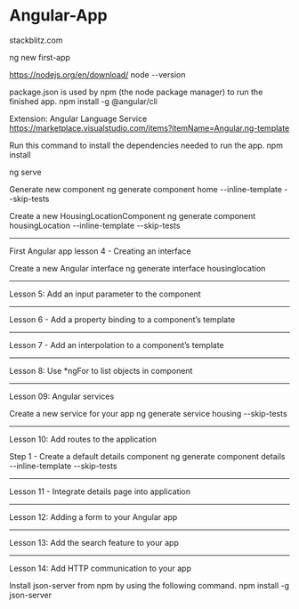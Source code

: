# Angular-App

stackblitz.com

ng new first-app


https://nodejs.org/en/download/
node --version

package.json is used by npm (the node package manager) to run the finished app.
npm install -g @angular/cli

Extension: Angular Language Service
https://marketplace.visualstudio.com/items?itemName=Angular.ng-template

Run this command to install the dependencies needed to run the app.
npm install

ng serve

Generate new component
ng generate component home --inline-template --skip-tests


Create a new HousingLocationComponent
ng generate component housingLocation --inline-template --skip-tests

---

First Angular app lesson 4 - Creating an interface

Create a new Angular interface
ng generate interface housinglocation

---

Lesson 5: Add an input parameter to the component

---

Lesson 6 - Add a property binding to a component’s template

---

Lesson 7 - Add an interpolation to a component’s template

---

Lesson 8: Use *ngFor to list objects in component

---

Lesson 09: Angular services

Create a new service for your app
ng generate service housing --skip-tests

---

Lesson 10: Add routes to the application

Step 1 - Create a default details component
ng generate component details --inline-template --skip-tests

---

Lesson 11 - Integrate details page into application

---

Lesson 12: Adding a form to your Angular app

---

Lesson 13: Add the search feature to your app

---

Lesson 14: Add HTTP communication to your app

Install json-server from npm by using the following command.
npm install -g json-server









